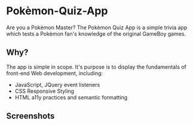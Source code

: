 # Pokèmon-Quiz-App

Are you a Pokèmon Master? The Pokèmon Quiz App is a simple trivia app which tests a Pokèmon fan's knowledge of the original GameBoy games.

## Why?

The app is simple in scope. It's purpose is to display the fundamentals of front-end Web development, including:
* JavaScript, JQuery event listeners
* CSS Responsive Styling
* HTML a11y practices and semantic formatting

## Screenshots

